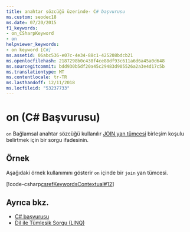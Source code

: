 ```yaml
---
title: anahtar sözcüğü üzerinde- C# başvurusu
ms.custom: seodec18
ms.date: 07/20/2015
f1_keywords:
- on_CSharpKeyword
- on
helpviewer_keywords:
- on keyword [C#]
ms.assetid: 06abc536-e07c-4e34-88c1-425208bdcb21
ms.openlocfilehash: 2187298b0c438f4ce88df93c611a6d6a45a0d648
ms.sourcegitcommit: bdd930b5df20a45c29483d905526a2a3e4d17c5b
ms.translationtype: MT
ms.contentlocale: tr-TR
ms.lasthandoff: 12/11/2018
ms.locfileid: "53237733"
---
```

# <a name="on-c-reference"></a>on (C# Başvurusu)

`on` Bağlamsal anahtar sözcüğü kullanılır [JOIN yan tümcesi](join-clause.md) birleşim koşulu belirtmek için bir sorgu ifadesinin.

## <a name="example"></a>Örnek

Aşağıdaki örnek kullanımını gösterir `on` içinde bir `join` yan tümcesi.

[!code-csharp[csrefKeywordsContextual#12](~/samples/snippets/csharp/VS_Snippets_VBCSharp/csrefKeywordsContextual/CS/csrefKeywordsContextual.cs#12)]

## <a name="see-also"></a>Ayrıca bkz.

- [C# başvurusu](../index.md)
- [Dil ile Tümleşik Sorgu (LINQ)](../../linq/index.md)